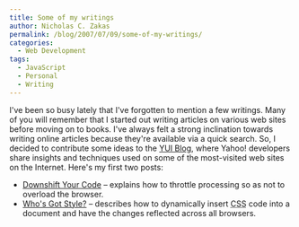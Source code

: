 ```yaml
---
title: Some of my writings
author: Nicholas C. Zakas
permalink: /blog/2007/07/09/some-of-my-writings/
categories:
  - Web Development
tags:
  - JavaScript
  - Personal
  - Writing
---
```

I've been so busy lately that I've forgotten to mention a few writings. Many of you will remember that I started out writing articles on various web sites before moving on to books. I've always felt a strong inclination towards writing online articles because they're available via a quick search. So, I decided to contribute some ideas to the <a title="YUI Blog" rel="external" href="http://www.yuiblog.com">YUI Blog</a>, where Yahoo! developers share insights and techniques used on some of the most-visited web sites on the Internet. Here's my first two posts:

  * <a title="Downshift Your Code" rel="external" href="http://yuiblog.com/blog/2007/07/09/downshift-your-code/">Downshift Your Code</a> &#8211; explains how to throttle processing so as not to overload the browser.
  * <a title="Who's Got Style?" rel="external" href="http://yuiblog.com/blog/2007/06/07/style/">Who's Got Style?</a> &#8211; describes how to dynamically insert <acronym title="Cascading Style Sheets">CSS</acronym> code into a document and have the changes reflected across all browsers.
